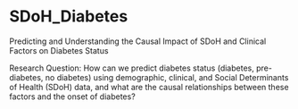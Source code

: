 # SDoH_Diabetes
Predicting and Understanding the Causal Impact of SDoH and Clinical Factors on Diabetes Status  

Research Question: How can we predict diabetes status (diabetes, pre-diabetes, no diabetes) using demographic, clinical, and Social Determinants of Health (SDoH) data, and what are the causal relationships between these factors and the onset of diabetes?
